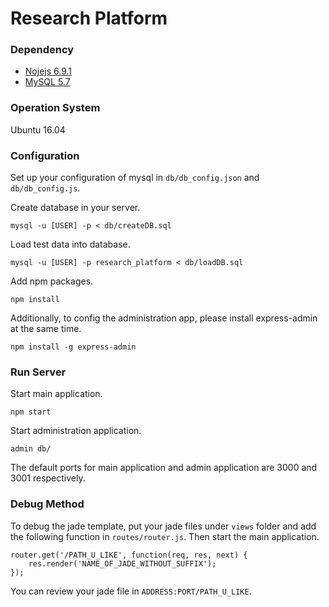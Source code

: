 # Research Platform

### Dependency
* [Nojejs 6.9.1](https://nodejs.org/)
* [MySQL 5.7](https://www.mysql.com/)

### Operation System
Ubuntu 16.04

### Configuration
Set up your configuration of mysql in `db/db_config.json` and `db/db_config.js`.

Create database in your server.

	mysql -u [USER] -p < db/createDB.sql

Load test data into database.

	mysql -u [USER] -p research_platform < db/loadDB.sql

Add npm packages.

	npm install
    
Additionally, to config the administration app, please install express-admin at the same time.

	npm install -g express-admin
    
### Run Server

Start main application.

	npm start
    
Start administration application.

	admin db/
    
The default ports for main application and admin application are 3000 and 3001 respectively.
    
### Debug Method

To debug the jade template, put your jade files under `views` folder and add the following function in `routes/router.js`. Then start the main application.
```
router.get('/PATH_U_LIKE', function(req, res, next) {
	res.render('NAME_OF_JADE_WITHOUT_SUFFIX');
});
```
You can review your jade file in `ADDRESS:PORT/PATH_U_LIKE`.
